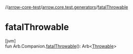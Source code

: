 //[arrow-core-test](../../index.md)/[arrow.core.test.generators](index.md)/[fatalThrowable](fatal-throwable.md)

# fatalThrowable

[jvm]\
fun Arb.Companion.[fatalThrowable](fatal-throwable.md)(): Arb&lt;[Throwable](https://kotlinlang.org/api/latest/jvm/stdlib/kotlin/-throwable/index.html)&gt;
